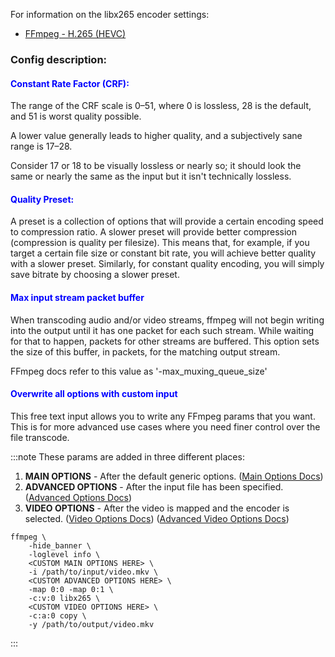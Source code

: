 
For information on the libx265 encoder settings:
 - [FFmpeg - H.265 (HEVC)](https://trac.ffmpeg.org/wiki/Encode/H.265)


### Config description:


#### <span style="color:blue">Constant Rate Factor (CRF):</span>
The range of the CRF scale is 0–51, where 0 is lossless, 28 is the default, and 51 is worst quality possible. 

A lower value generally leads to higher quality, and a subjectively sane range is 17–28. 

Consider 17 or 18 to be visually lossless or nearly so; it should look the same or nearly the same as the input but it isn't technically lossless. 


#### <span style="color:blue">Quality Preset:</span>
A preset is a collection of options that will provide a certain encoding speed to compression ratio. 
A slower preset will provide better compression (compression is quality per filesize). 
This means that, for example, if you target a certain file size or constant bit rate, you will achieve better quality with a slower preset. 
Similarly, for constant quality encoding, you will simply save bitrate by choosing a slower preset. 


#### <span style="color:blue">Max input stream packet buffer</span>
When transcoding audio and/or video streams, ffmpeg will not begin writing into the output until it has one packet for each such stream. 
While waiting for that to happen, packets for other streams are buffered. 
This option sets the size of this buffer, in packets, for the matching output stream.

FFmpeg docs refer to this value as '-max_muxing_queue_size'


#### <span style="color:blue">Overwrite all options with custom input</span>
This free text input allows you to write any FFmpeg params that you want. 
This is for more advanced use cases where you need finer control over the file transcode.

:::note
These params are added in three different places:
1. **MAIN OPTIONS** - After the default generic options.
   ([Main Options Docs](https://ffmpeg.org/ffmpeg.html#Main-options))
1. **ADVANCED OPTIONS** - After the input file has been specified.
   ([Advanced Options Docs](https://ffmpeg.org/ffmpeg.html#Advanced-options))
1. **VIDEO OPTIONS** - After the video is mapped and the encoder is selected.
   ([Video Options Docs](https://ffmpeg.org/ffmpeg.html#Video-Options))
   ([Advanced Video Options Docs](https://ffmpeg.org/ffmpeg.html#Advanced-Video-options))

```
ffmpeg \
    -hide_banner \
    -loglevel info \
    <CUSTOM MAIN OPTIONS HERE> \
    -i /path/to/input/video.mkv \
    <CUSTOM ADVANCED OPTIONS HERE> \
    -map 0:0 -map 0:1 \
    -c:v:0 libx265 \
    <CUSTOM VIDEO OPTIONS HERE> \
    -c:a:0 copy \
    -y /path/to/output/video.mkv 
```
:::
